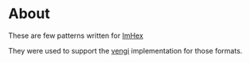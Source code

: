 # About

These are few patterns written for [ImHex](https://github.com/WerWolv/ImHex)

They were used to support the [vengi](https://github.com/mgerhardy/vengi) implementation for those formats.

